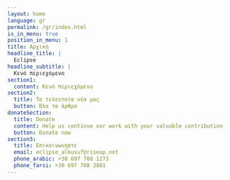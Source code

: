 ```yaml
---
layout: home
language: gr
permalink: /gr/index.html
is_in_menu: true
position_in_menu: 1
title: Αρχική
headline_title: |
  Eclipse
headline_subtitle: |
  Κενό περιεχόμενο
section1:
  content: Κενό περιεχόμενο
section2:
  title: Τα τελευταία νέα μας
  button: Όλα τα άρθρα
donateSection:
  title: Donate
  content: Help us continue our work with your valuable contribution
  button: Donate now
section3:
  title: Επικοινωνήστε
  email: eclipse_alkusuf@riseup.net
  phone_arabic: +30 697 708 1273
  phone_farsi: +30 697 708 3801
---
```

